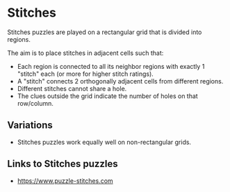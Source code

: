 # Stitches

Stitches puzzles are played on a rectangular grid that is divided into regions.

The aim is to place stitches in adjacent cells such that:
 
* Each region is connected to all its neighbor regions with exactly 1 "stitch" each (or more for higher stitch ratings).
* A "stitch" connects 2 orthogonally adjacent cells from different regions.
* Different stitches cannot share a hole.
* The clues outside the grid indicate the number of holes on that row/column.

## Variations

* Stitches puzzles work equally well on non-rectangular grids.

## Links to Stitches puzzles

* https://www.puzzle-stitches.com
